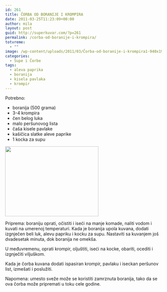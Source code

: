 ```yaml
---
id: 261
title: ČORBA OD BORANIJE I KROMPIRA
date: 2011-03-25T11:23:09+00:00
author: mila
layout: post
guid: http://superkuvar.com/?p=261
permalink: /corba-od-boranije-i-krompira/
totvreme:
  - ""
image: /wp-content/uploads/2011/03/Čorba-od-boranije-i-krompira1-940x198.jpg
categories:
  - Supe i Čorbe
tags:
  - aleva paprika
  - boranija
  - kisela pavlaka
  - krompir
---
```

Potrebno:

  * boranija (500 grama)
  * 3-4 krompira
  * čen belog luka
  * malo peršunovog lista
  * čaša kisele pavlake
  * kašičica slatke aleve paprike
  * 1 kocka za supu

<img class="alignnone size-medium wp-image-2847" title="Čorba od boranije i krompira" src="//superkuvar.com/wp-content/uploads/2011/03/%C4%8Corba-od-boranije-i-krompira1-300x225.jpg" alt="" width="300" height="225" /> 

Priprema: boraniju oprati, očistiti i iseći na manje komade, naliti vodom i kuvati na umerenoj temperaturi. Kada je boranija upola kuvana, dodati izgnječen beli luk, alevu papriku i kocku za supu. Nastaviti sa kuvanjem još dvadesetak minuta, dok boranija ne omekša.

U međuvremenu, oprati krompir, oljuštiti, iseći na kocke, obariti, ocediti i izgnječiti viljuškom.

Kada je čorba kuvana dodati ispasiran krompir, pavlaku i iseckan peršunov list, izmešati i poslužiti.

Napomena: umesto sveže može se koristiti zamrznuta boranija, tako da se ova čorba može pripremati u toku cele godine.

&nbsp;